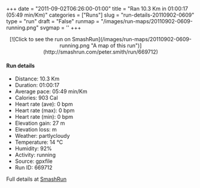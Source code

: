 +++
date = "2011-09-02T06:26:00-01:00"
title = "Ran 10.3 Km in 01:00:17 (05:49 min/Km)"
categories = ["Runs"]
slug = "run-details-20110902-0609"
type = "run"
draft = "False"
runmap = "/images/run-maps/20110902-0609-running.png"
svgmap = '<polyline points="80 58, 82 58, 82 56, 84 55, 99 51, 100 50, 99 38, 95 38, 93 38, 70 34, 64 29, 63 28, 57 24, 56 25, 55 31, 55 32, 53 35, 56 43, 54 47, 57 51, 44 55, 37 55, 37 59, 31 70, 30 74, 27 73, 28 69, 25 67, 21 67, 21 72, 21 74, 20 74, 8 73, 3 70, 0 67, 1 62, 3 61, 1 63, 0 67, 7 72, 11 74, 27 76, 31 74, 32 70, 34 67, 47 67, 51 68, 52 66, 52 61, 72 59, 79 56">'
+++



<!--more-->

<center>
[![Click to see the run on SmashRun](/images/run-maps/20110902-0609-running.png "A map of this run")](http://smashrun.com/peter.smith/run/669712)
</center>

#### Run details

* Distance: 10.3 Km
* Duration: 01:00:17
* Average pace: 05:49 min/Km
* Calories: 903 Cal
* Heart rate (ave): 0 bpm
* Heart rate (max): 0 bpm
* Heart rate (min): 0 bpm
* Elevation gain: 27 m
* Elevation loss:  m
* Weather: partlycloudy
* Temperature: 14 &deg;C
* Humidity: 92%
* Activity: running
* Source: gpxfile
* Run ID: 669712

Full details at [SmashRun](http://smashrun.com/peter.smith/run/669712)